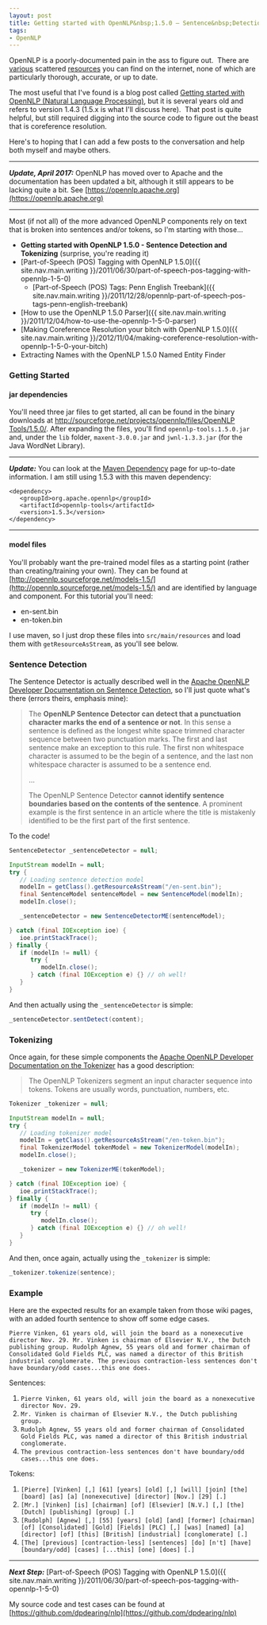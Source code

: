 ```yaml
---
layout: post
title: Getting started with OpenNLP&nbsp;1.5.0 – Sentence&nbsp;Detection and Tokenizing
tags:
- OpenNLP
---
```

OpenNLP is a poorly-documented pain in the ass to figure out.  There are [various](http://opennlp.sourceforge.net/README.html) scattered [resources](http://opennlp.apache.org/docs/1.5.3/manual/opennlp.html) you can find on the internet, none of which are particularly thorough, accurate, or up to date.

The most useful that I've found is a blog post called [Getting started with OpenNLP (Natural Language Processing)](http://danielmclaren.com/node/49), but it is several years old and refers to version 1.4.3 (1.5.x is what I'll discuss here).  That post is quite helpful, but still required digging into the source code to figure out the beast that is coreference resolution. 

Here's to hoping that I can add a few posts to the conversation and help both myself and maybe others.

---

_**Update, April 2017:**_ OpenNLP has moved over to Apache and the documentation has been updated a bit, although it still appears to be lacking quite a bit.  See [https://opennlp.apache.org](https://opennlp.apache.org) 

---

Most (if not all) of the more advanced OpenNLP components rely on text that is broken into sentences and/or tokens, so I'm starting with those...

<!--more-->

- **Getting started with OpenNLP 1.5.0 - Sentence Detection and Tokenizing** (surprise, you're reading it)
- [Part-of-Speech (POS) Tagging with OpenNLP 1.5.0]({{ site.nav.main.writing }}/2011/06/30/part-of-speech-pos-tagging-with-opennlp-1-5-0)
  - [Part-of-Speech (POS) Tags: Penn English Treebank]({{ site.nav.main.writing }}/2011/12/28/opennlp-part-of-speech-pos-tags-penn-english-treebank)
- [How to use the OpenNLP 1.5.0 Parser]({{ site.nav.main.writing }}/2011/12/04/how-to-use-the-opennlp-1-5-0-parser)
- [Making Coreference Resolution your bitch with OpenNLP 1.5.0]({{ site.nav.main.writing }}/2012/11/04/making-coreference-resolution-with-opennlp-1-5-0-your-bitch)
- Extracting Names with the OpenNLP 1.5.0 Named Entity Finder

### Getting Started

#### jar dependencies

You'll need three jar files to get started, all can be found in the binary downloads at [http://sourceforge.net/projects/opennlp/files/OpenNLP Tools/1.5.0/](http://sourceforge.net/projects/opennlp/files/OpenNLP%20Tools/1.5.0/). After expanding the files, you'll find `opennlp-tools.1.5.0.jar` and, under the `lib` folder, `maxent-3.0.0.jar` and `jwnl-1.3.3.jar` (for the Java WordNet Library).

---

_**Update:**_ You can look at the [Maven Dependency](http://opennlp.apache.org/maven-dependency.html) page for up-to-date information. I am still using 1.5.3 with this maven dependency:

```
<dependency>
   <groupId>org.apache.opennlp</groupId>
   <artifactId>opennlp-tools</artifactId>
   <version>1.5.3</version>
</dependency>
```
---

#### model files

You'll probably want the pre-trained model files as a starting point (rather than creating/training your own). They can be found at [http://opennlp.sourceforge.net/models-1.5/](http://opennlp.sourceforge.net/models-1.5/) and are identified by language and component. For this tutorial you'll need:

- en-sent.bin
- en-token.bin

I use maven, so I just drop these files into `src/main/resources` and load them with `getResourceAsStream`, as you'll see below.

### Sentence Detection

The Sentence Detector is actually described well in the [Apache OpenNLP Developer Documentation on Sentence Detection](https://opennlp.apache.org/documentation/1.7.2/manual/opennlp.html#tools.sentdetect.detection), so I'll just quote what's there (errors theirs, emphasis mine):

> The **OpenNLP Sentence Detector can detect that a punctuation character marks the end of a sentence or not**. In this sense a sentence is defined as the longest white space trimmed character sequence between two punctuation marks. The first and last sentence make an exception to this rule. The first non whitespace character is assumed to be the begin of a sentence, and the last non whitespace character is assumed to be a sentence end.
>
> ...
>
> The OpenNLP Sentence Detector **cannot identify sentence boundaries based on the contents of the sentence**. A prominent example is the first sentence in an article where the title is mistakenly identified to be the first part of the first sentence.

To the code!

```java
SentenceDetector _sentenceDetector = null;

InputStream modelIn = null;
try {
   // Loading sentence detection model
   modelIn = getClass().getResourceAsStream("/en-sent.bin");
   final SentenceModel sentenceModel = new SentenceModel(modelIn);
   modelIn.close();

   _sentenceDetector = new SentenceDetectorME(sentenceModel);

} catch (final IOException ioe) {
   ioe.printStackTrace();
} finally {
   if (modelIn != null) {
      try {
         modelIn.close();
      } catch (final IOException e) {} // oh well!
   }
}
```

And then actually using the `_sentenceDetector` is simple:

```java
_sentenceDetector.sentDetect(content);
```

### Tokenizing

Once again, for these simple components the [Apache OpenNLP Developer Documentation on the Tokenizer](https://opennlp.apache.org/documentation/1.7.2/manual/opennlp.html#tools.tokenizer.introduction) has a good description:

> The OpenNLP Tokenizers segment an input character sequence into tokens. Tokens are usually words, punctuation, numbers, etc.


```java
Tokenizer _tokenizer = null;

InputStream modelIn = null;
try {
   // Loading tokenizer model
   modelIn = getClass().getResourceAsStream("/en-token.bin");
   final TokenizerModel tokenModel = new TokenizerModel(modelIn);
   modelIn.close();

   _tokenizer = new TokenizerME(tokenModel);

} catch (final IOException ioe) {
   ioe.printStackTrace();
} finally {
   if (modelIn != null) {
      try {
         modelIn.close();
      } catch (final IOException e) {} // oh well!
   }
}
```

And then, once again, actually using the `_tokenizer` is simple:

```java
_tokenizer.tokenize(sentence);
```

### Example

Here are the expected results for an example taken from those wiki pages, with an added fourth sentence to show off some edge cases.

`Pierre Vinken, 61 years old, will join the board as a nonexecutive director Nov. 29. Mr. Vinken is chairman of Elsevier N.V., the Dutch publishing group. Rudolph Agnew, 55 years old and former chairman of Consolidated Gold Fields PLC, was named a director of this British industrial conglomerate. The previous contraction-less sentences don't have boundary/odd cases...this one does.`

Sentences:

1. `Pierre Vinken, 61 years old, will join the board as a nonexecutive director Nov. 29.`
2. `Mr. Vinken is chairman of Elsevier N.V., the Dutch publishing group.`
3. `Rudolph Agnew, 55 years old and former chairman of Consolidated Gold Fields PLC, was named a director of this British industrial conglomerate.`
4. `The previous contraction-less sentences don't have boundary/odd cases...this one does.`

Tokens:

1. `[Pierre] [Vinken] [,] [61] [years] [old] [,] [will] [join] [the] [board] [as] [a] [nonexecutive] [director] [Nov.] [29] [.]`
2. `[Mr.] [Vinken] [is] [chairman] [of] [Elsevier] [N.V.] [,] [the] [Dutch] [publishing] [group] [.]`
3. `[Rudolph] [Agnew] [,] [55] [years] [old] [and] [former] [chairman] [of] [Consolidated] [Gold] [Fields] [PLC] [,] [was] [named] [a] [director] [of] [this] [British] [industrial] [conglomerate] [.]`
4. `[The] [previous] [contraction-less] [sentences] [do] [n't] [have] [boundary/odd] [cases] [...this] [one] [does] [.]`


---

**_Next Step:_** [Part-of-Speech (POS) Tagging with OpenNLP 1.5.0]({{ site.nav.main.writing }}/2011/06/30/part-of-speech-pos-tagging-with-opennlp-1-5-0)

My source code and test cases can be found at [https://github.com/dpdearing/nlp](https://github.com/dpdearing/nlp)
